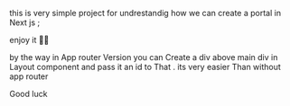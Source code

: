 


this is very simple project for undrestandig how we can create a portal in  Next js ; 

enjoy it ✌🏽


 by the way  in App router Version you can  Create a div above main div in Layout component and pass it  an id to That . its very easier Than without app router 


 Good luck 
